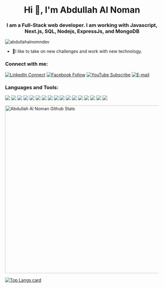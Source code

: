<h1 align="center">Hi 👋, I'm Abdullah Al Noman</h1>
<h3 align="center">I am a Full-Stack web developer. I am working with Javascript, Next.js, SQL, Nodejs, ExpressJs, and MongoDB</h3>

<p align="left"> <img src="https://komarev.com/ghpvc/?username=abdullahalnomandev&label=Profile%20views&color=0e75b6&style=flat" alt="abdullahalnomndev" /> </p>

- 🌱I like to take on new challenges and work with new technology.

### Connect with me:

[![LinkedIn Connect](https://img.shields.io/badge/%20-Connect-black?color=14171A&labelColor=212121&logo=linkedin&logoColor=ffffff)](https://www.linkedin.com/in/abdullahalnoman1) 
[![Facebook Follow](https://img.shields.io/badge/%20-Follow-black?color=14171A&labelColor=1976d2&logo=facebook&logoColor=ffffff)](https://www.facebook.com/abdullahalnoman1512)
[![YouTube Subscribe](https://img.shields.io/badge/%20-YouTube-black?color=14171A&labelColor=212121&logo=youtube&logoColor=red)](https://www.youtube.com/@abdullaalnoman2962)
[![E-mail](https://img.shields.io/badge/%20-abdullahalnoman1512@gmail.com-black?color=14171A&labelColor=black&logo=gmail&logoColor=red)](mailto:abdullahalnoman1512@gmail.com)

### Languages and Tools:
![](https://img.shields.io/badge/React-11303B?style=flat&logo=react&labelColor=344A53)
![](https://img.shields.io/badge/Redux-11303B?style=flat&logo=Redux&logoColor=764ABC&labelColor=344A53)
![](https://img.shields.io/badge/React%20Query-11303B?style=flat&logo=React%20Query&logoColor=FF4154&labelColor=344A53)
![](https://img.shields.io/badge/JavaScript-11303B?style=flat&logo=JavaScript&labelColor=344A53)
![](https://img.shields.io/badge/TypeScript-11303B?style=flat&logo=TypeScript&labelColor=344A53)
![](https://img.shields.io/badge/MongoDB-11303B?style=flat&logo=MongoDB&logoColor=47A248&labelColor=344A53)
![](https://img.shields.io/badge/MySQL-11303B?style=flat&logo=MySQL&labelColor=344A53)
![](https://img.shields.io/badge/GraphQL-11303B?style=flat&logo=GraphQL&logoColor=E10098&labelColor=344A53)
![](https://img.shields.io/badge/Hasura-11303B?style=flat&logo=Hasura&logoColor=1EB4D4&labelColor=344A53)
![](https://img.shields.io/badge/CSS-11303B?style=flat&logo=css3&logoColor=1572B6&labelColor=344A53)
![](https://img.shields.io/badge/Sass-11303B?style=flat&logo=Sass&labelColor=344A53)
![](https://img.shields.io/badge/Tailwind-11303B?style=flat&logo=Tailwind-CSS&labelColor=344A53)
![](https://img.shields.io/badge/Ant%20Design-11303B?style=flat&logo=Ant%20Design&logoColor=0170FE&labelColor=344A53)
![](https://img.shields.io/badge/GitHub-11303B?style=flat&logo=GitHub&logoColor=181717&labelColor=344A53)
![](https://img.shields.io/badge/NPM-11303B?style=flat&logo=npm&labelColor=344A53)
![](https://img.shields.io/badge/Postman-11303B?style=flat&logo=Postman&labelColor=344A53)
![](https://img.shields.io/badge/VS%20Code-11303B?style=flat&logo=Visual%20Studio%20Code&logoColor=007ACC&labelColor=344A53)
  
  

<img width="550px" alt="Abdullah Al Noman Github Stats"  src="https://github-readme-stats.vercel.app/api?username=abdullahalnomandev&show_icons=true"/>

[![Top Langs card](https://github-readme-stats.vercel.app/api/top-langs/?username=abdullahalnomandev&card_width=550)](https://github.com/abdullahalnomandev/abdullahalnomandev)

